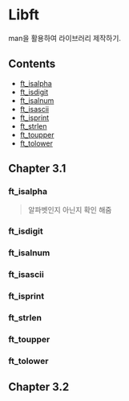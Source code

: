 # Libft

man을 활용하여 라이브러리 제작하기.

## Contents
* [ft_isalpha](#ftisalpha)
* [ft_isdigit](#ftisdigit)
* [ft_isalnum](#ftisalnum)
* [ft_isascii](#ftisascii)
* [ft_isprint](#ftisprint)
* [ft_strlen](#ftstrlen)
* [ft_toupper](#fttoupper)
* [ft_tolower](#fttolower)

## Chapter 3.1

### ft_isalpha
> 알파벳인지 아닌지 확인 해줌  

### ft_isdigit

### ft_isalnum

### ft_isascii

### ft_isprint

### ft_strlen

### ft_toupper

### ft_tolower

## Chapter 3.2
### 